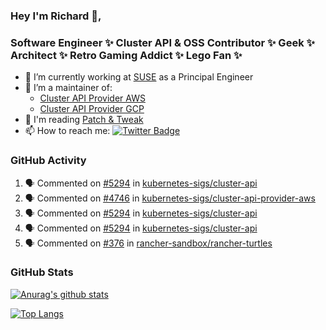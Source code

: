### Hey I'm Richard 👋, 

<h3 align="left">Software Engineer ✨ Cluster API & OSS Contributor ✨ Geek ✨ Architect ✨ Retro Gaming Addict ✨ Lego Fan ✨</h3>

- 🔭 I’m currently working at [SUSE](https://www.suse.com/) as a Principal Engineer
- 👯 I’m a maintainer of:
  -  [Cluster API Provider AWS](https://github.com/kubernetes-sigs/cluster-api-provider-aws)
  -  [Cluster API Provider GCP](https://github.com/kubernetes-sigs/cluster-api-provider-gcp)
- 💬 I'm reading [Patch & Tweak](https://bjooks.com/products/patch-tweak-exploring-modular-synthesis)
- 📫 How to reach me: [![Twitter Badge](https://img.shields.io/badge/-@fruit_case-00acee?style=flat&logo=Twitter&logoColor=white)](https://twitter.com/intent/follow?screen_name=fruit_case "Follow on Twitter")

### GitHub Activity 

<!--START_SECTION:activity-->
1. 🗣 Commented on [#5294](https://github.com/kubernetes-sigs/cluster-api/issues/5294#issuecomment-1944084096) in [kubernetes-sigs/cluster-api](https://github.com/kubernetes-sigs/cluster-api)
2. 🗣 Commented on [#4746](https://github.com/kubernetes-sigs/cluster-api-provider-aws/pull/4746#issuecomment-1944036493) in [kubernetes-sigs/cluster-api-provider-aws](https://github.com/kubernetes-sigs/cluster-api-provider-aws)
3. 🗣 Commented on [#5294](https://github.com/kubernetes-sigs/cluster-api/issues/5294#issuecomment-1943875006) in [kubernetes-sigs/cluster-api](https://github.com/kubernetes-sigs/cluster-api)
4. 🗣 Commented on [#5294](https://github.com/kubernetes-sigs/cluster-api/issues/5294#issuecomment-1943846345) in [kubernetes-sigs/cluster-api](https://github.com/kubernetes-sigs/cluster-api)
5. 🗣 Commented on [#376](https://github.com/rancher-sandbox/rancher-turtles/issues/376#issuecomment-1941124563) in [rancher-sandbox/rancher-turtles](https://github.com/rancher-sandbox/rancher-turtles)
<!--END_SECTION:activity-->

### GitHub Stats

[![Anurag's github stats](https://github-readme-stats.vercel.app/api?username=richardcase&count_private=true&show_icons=true)](https://github.com/anuraghazra/github-readme-stats)

[![Top Langs](https://github-readme-stats.vercel.app/api/top-langs/?username=richardcase&hide=html&layout=compact)](https://github.com/anuraghazra/github-readme-stats)
